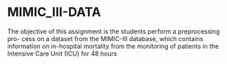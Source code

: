 # MIMIC_III-DATA
The objective of this assignment is the students perform a preprocessing pro- cess on a dataset from the MIMIC-III database, which contains information on in-hospital mortality from the monitoring of patients in the Intensive Care Unit (ICU) for 48 hours
